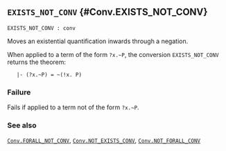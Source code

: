 ## `EXISTS_NOT_CONV` {#Conv.EXISTS_NOT_CONV}


```
EXISTS_NOT_CONV : conv
```



Moves an existential quantification inwards through a negation.


When applied to a term of the form `?x.~P`, the conversion `EXISTS_NOT_CONV`
returns the theorem:
    
       |- (?x.~P) = ~(!x. P)
    



### Failure

Fails if applied to a term not of the form `?x.~P`.

### See also

[`Conv.FORALL_NOT_CONV`](#Conv.FORALL_NOT_CONV), [`Conv.NOT_EXISTS_CONV`](#Conv.NOT_EXISTS_CONV), [`Conv.NOT_FORALL_CONV`](#Conv.NOT_FORALL_CONV)

